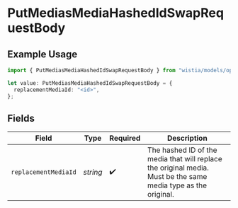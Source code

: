 # PutMediasMediaHashedIdSwapRequestBody

## Example Usage

```typescript
import { PutMediasMediaHashedIdSwapRequestBody } from "wistia/models/operations";

let value: PutMediasMediaHashedIdSwapRequestBody = {
  replacementMediaId: "<id>",
};
```

## Fields

| Field                                                                                                         | Type                                                                                                          | Required                                                                                                      | Description                                                                                                   |
| ------------------------------------------------------------------------------------------------------------- | ------------------------------------------------------------------------------------------------------------- | ------------------------------------------------------------------------------------------------------------- | ------------------------------------------------------------------------------------------------------------- |
| `replacementMediaId`                                                                                          | *string*                                                                                                      | :heavy_check_mark:                                                                                            | The hashed ID of the media that will replace the original media. Must be the same media type as the original. |